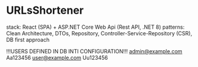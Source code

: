 # URLsShortener
stack: React (SPA) + ASP.NET Core Web Api (Rest API, .NET 8)
patterns: Clean Architecture, 
	  DTOs, 
	  Repository, 
	  Controller-Service-Repository (CSR),
          DB first approach

!!!USERS DEFINED IN DB INTI CONFIGURATION!!!
admin@example.com Aa123456
user@example.com Uu123456